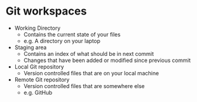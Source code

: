 # Git workspaces
* Working Directory
    * Contains the current state of your files
    * e.g. A directory on your laptop
* Staging area
    * Contains an index of what should be in next commit
    * Changes that have been added or modified since previous commit
* Local Git repository
    * Version controlled files that are on your local machine
* Remote Git repository
    * Version controlled files that are somewhere else
    * e.g. GitHub
